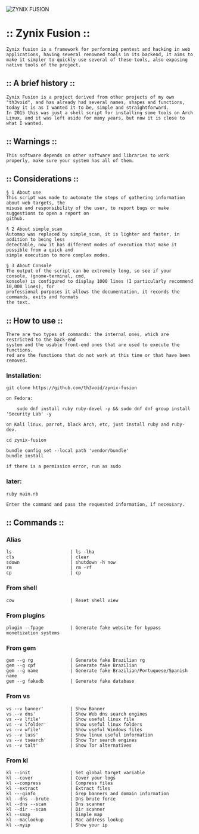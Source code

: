 ![ZYNIX FUSION](https://user-images.githubusercontent.com/36008397/110006679-b4ae7d80-7cf8-11eb-99a4-bc3dcb813ae8.png)

# :: Zynix Fusion :: 

    Zynix fusion is a framework for performing pentest and hacking in web applications, having several renowned tools in its backend, it aims to make it simpler to quickly use several of these tools, also exposing native tools of the project.

## :: A brief history ::

    Zynix Fusion is a project derived from other projects of my own "th3void", and has already had several names, shapes and functions, today it is as I wanted it to be, simple and straightforward.
    In 2015 this was just a shell script for installing some tools on Arch Linux, and it was left aside for many years, but now it is close to what I wanted.

## :: Warnings ::

    This software depends on other software and libraries to work properly, make sure your system has all of them.

## :: Considerations ::

    § 1 About use
    This script was made to automate the steps of gathering information about web targets, the
    misuse and responsibility of the user, to report bugs or make suggestions to open a report on
    github.

    § 2 About simple_scan
    Automap was replaced by simple_scan, it is lighter and faster, in addition to being less
    detectable, now it has different modes of execution that make it possible from a quick and
    simple execution to more complex modes.

    § 3 About Console
    The output of the script can be extremely long, so see if your console, (gnome-terminal, cmd,
    konsole) is configured to display 1000 lines (I particularly recommend 10,000 lines), for
    professional purposes it allows the documentation, it records the commands, exits and formats
    the text.

## :: How to use ::

    There are two types of commands: the internal ones, which are restricted to the back-end
    system and the usable front-end ones that are used to execute the functions.
    red are the functions that do not work at this time or that have been removed.



### Installation:

    git clone https://github.com/th3void/zynix-fusion

    on Fedora:         
        
        sudo dnf install ruby ruby-devel -y && sudo dnf dnf group install 'Security Lab' -y 

    on Kali linux, parrot, black Arch, etc, just install ruby and ruby-dev.

    cd zynix-fusion

    bundle config set --local path 'vendor/bundle'
    bundle install

    if there is a permission error, run as sudo


### later:

    ruby main.rb

    Enter the command and pass the requested information, if necessary.

## :: Commands ::

### Alias 

    ls                      | ls -lha
    cls                     | clear
    sdown                   | shutdown -h now
    rm                      | rm -rf
    cp                      | cp

### From shell

    cow                     | Reset shell view

### From plugins

    plugin --fpage          | Generate fake website for bypass monetization systems  
    
### From gem    

    gem --g rg              | Generate fake Brazilian rg
    gem --g cpf             | Generate fake Brazilian
    gem --g name            | Generate fake Brazilian/Portuquese/Spanish name
    gem --g fakedb          | Generate fake database 

### From vs   

    vs --v banner'          | Show Banner
    vs --v dns'             | Show Web dns search engines
    vs --v lfile'           | Show useful linux file 
    vs --v lfolder'         | Show useful linux folders
    vs --v wfile'           | Show useful Windows files
    vs --v luss'            | Show linux useful information 
    vs --v tsearch'         | Show Tor search engines
    vs --v talt'            | Show Tor alternatives

### From kl

    kl --init               | Set global target variable   
    kl --cover              | Cover your logs  
    kl --compress           | Compress files       
    kl --extract            | Extract files       
    kl ---ginfo             | Grep banners and domain information
    kl --dns --brute        | Dns brute force           
    kl --dns --scan         | Dns scanner      
    kl --dir --scan         | Dir scanner       
    kl --smap               | Simple map
    kl --maclookup          | Mac address lookup
    kl --myip               | Show your ip
